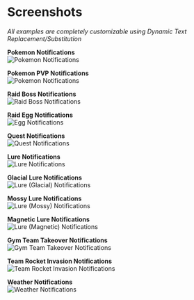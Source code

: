 # Screenshots
*All examples are completely customizable using Dynamic Text Replacement/Substitution*  

__Pokemon Notifications__  
![Pokemon Notifications](https://raw.githubusercontent.com/versx/WhMgr/master/images/pkmn.png "Pokemon Notifications")  

__Pokemon PVP Notifications__  
![Pokemon Notifications](https://raw.githubusercontent.com/versx/WhMgr/master/images/pvp.png "Pokemon PVP Notifications")  

__Raid Boss Notifications__  
![Raid Boss Notifications](https://raw.githubusercontent.com/versx/WhMgr/master/images/raids.png "Raid Boss Notifications")  

__Raid Egg Notifications__  
![Egg Notifications](https://raw.githubusercontent.com/versx/WhMgr/master/images/eggs.png "Egg Notifications")  

__Quest Notifications__  
![Quest Notifications](https://raw.githubusercontent.com/versx/WhMgr/master/images/quests.png "Quest Notifications")  

__Lure Notifications__  
![Lure Notifications](https://raw.githubusercontent.com/versx/WhMgr/master/images/lure.png "Lure Notifications")  

__Glacial Lure Notifications__  
![Lure (Glacial) Notifications](https://raw.githubusercontent.com/versx/WhMgr/master/images/lure_glacial.png "Lure (Glacial) Notifications")  

__Mossy Lure Notifications__  
![Lure (Mossy) Notifications](https://raw.githubusercontent.com/versx/WhMgr/master/images//lure_mossy.png "Lure (Mossy) Notifications")  

__Magnetic Lure Notifications__  
![Lure (Magnetic) Notifications](https://raw.githubusercontent.com/versx/WhMgr/master/images/lure_magnetic.png "Lure (Magnetic) Notifications")  

__Gym Team Takeover Notifications__  
![Gym Team Takeover Notifications](https://raw.githubusercontent.com/versx/WhMgr/master/images/gyms.png "Gym Team Takeover Notifications")  

__Team Rocket Invasion Notifications__  
![Team Rocket Invasion Notifications](https://raw.githubusercontent.com/versx/WhMgr/master/images/invasions.png "Team Rocket Invasion Notifications")  

__Weather Notifications__  
![Weather Notifications](https://raw.githubusercontent.com/versx/WhMgr/master/images/weather.png "Weather Notifications")  